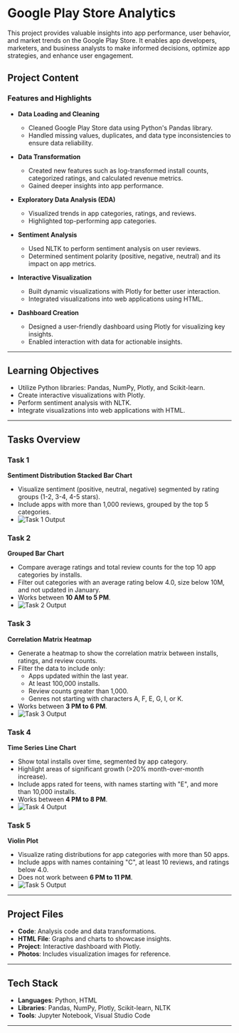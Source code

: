 # Google Play Store Analytics

This project provides valuable insights into app performance, user behavior, and market trends on the Google Play Store. It enables app developers, marketers, and business analysts to make informed decisions, optimize app strategies, and enhance user engagement.

## Project Content

### Features and Highlights
- **Data Loading and Cleaning**  
  - Cleaned Google Play Store data using Python's Pandas library.  
  - Handled missing values, duplicates, and data type inconsistencies to ensure data reliability.

- **Data Transformation**  
  - Created new features such as log-transformed install counts, categorized ratings, and calculated revenue metrics.  
  - Gained deeper insights into app performance.

- **Exploratory Data Analysis (EDA)**  
  - Visualized trends in app categories, ratings, and reviews. 
  - Highlighted top-performing app categories.

- **Sentiment Analysis**  
  - Used NLTK to perform sentiment analysis on user reviews.  
  - Determined sentiment polarity (positive, negative, neutral) and its impact on app metrics.

- **Interactive Visualization**  
  - Built dynamic visualizations with Plotly for better user interaction.  
  - Integrated visualizations into web applications using HTML.

- **Dashboard Creation**  
  - Designed a user-friendly dashboard using Plotly for visualizing key insights.  
  - Enabled interaction with data for actionable insights.

---

## Learning Objectives
- Utilize Python libraries: Pandas, NumPy, Plotly, and Scikit-learn.
- Create interactive visualizations with Plotly.
- Perform sentiment analysis with NLTK.
- Integrate visualizations into web applications with HTML.

---

## Tasks Overview

### Task 1  
**Sentiment Distribution Stacked Bar Chart**  
- Visualize sentiment (positive, neutral, negative) segmented by rating groups (1-2, 3-4, 4-5 stars).  
- Include apps with more than 1,000 reviews, grouped by the top 5 categories.  
- ![Task 1 Output](https://github.com/Bhumigor/Google-Play-Store-Analysis/tree/main/Photos/Task1.png)

### Task 2  
**Grouped Bar Chart**  
- Compare average ratings and total review counts for the top 10 app categories by installs.  
- Filter out categories with an average rating below 4.0, size below 10M, and not updated in January.  
- Works between **10 AM to 5 PM**.
- ![Task 2 Output](https://github.com/Bhumigor/Google-Play-Store-Analysis/tree/main/Photos/Task2.png)

### Task 3  
**Correlation Matrix Heatmap**  
- Generate a heatmap to show the correlation matrix between installs, ratings, and review counts.  
- Filter the data to include only:  
  - Apps updated within the last year.  
  - At least 100,000 installs.  
  - Review counts greater than 1,000.  
  - Genres not starting with characters A, F, E, G, I, or K.  
- Works between **3 PM to 6 PM**.
- ![Task 3 Output](https://github.com/Bhumigor/Google-Play-Store-Analysis/tree/main/Photos/Task3.png)

### Task 4  
**Time Series Line Chart**  
- Show total installs over time, segmented by app category.  
- Highlight areas of significant growth (>20% month-over-month increase).  
- Include apps rated for teens, with names starting with "E", and more than 10,000 installs.  
- Works between **4 PM to 8 PM**.
- ![Task 4 Output](https://github.com/Bhumigor/Google-Play-Store-Analysis/tree/main/Photos/Task4.png)

### Task 5  
**Violin Plot**  
- Visualize rating distributions for app categories with more than 50 apps.  
- Include apps with names containing "C", at least 10 reviews, and ratings below 4.0.  
- Does not work between **6 PM to 11 PM**.
- ![Task 5 Output](https://github.com/Bhumigor/Google-Play-Store-Analysis/tree/main/Photos/Task5.png)

---

## Project Files
- **Code**: Analysis code and data transformations.  
- **HTML File**: Graphs and charts to showcase insights.  
- **Project**: Interactive dashboard with Plotly.  
- **Photos**: Includes visualization images for reference.  

---

## Tech Stack
- **Languages**: Python, HTML
- **Libraries**: Pandas, NumPy, Plotly, Scikit-learn, NLTK 
- **Tools**: Jupyter Notebook, Visual Studio Code  

---

